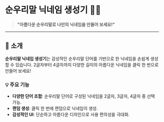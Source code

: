 # 순우리말 닉네임 생성기 🌸✨

> **"아름다운 순우리말로 나만의 닉네임을 만들어 보세요!"**

---

## 📖 소개

**순우리말 닉네임 생성기**는 감성적인 순우리말 단어를 기반으로 한 닉네임을 손쉽게 생성할 수 있습니다. 2글자부터 4글자까지 다양한 길이의 아름다운 닉네임을 클릭 한 번으로 만들어 보세요!

### 💡 주요 기능
- **다양한 단어 조합**: 순우리말 단어로 구성된 닉네임을 2글자, 3글자, 4글자 중 선택 가능.
- **랜덤 생성**: 클릭 한 번에 랜덤으로 닉네임이 생성.
- **감성적인 UI**: 단순하고 아름다운 디자인으로 사용 편의성을 극대화.
